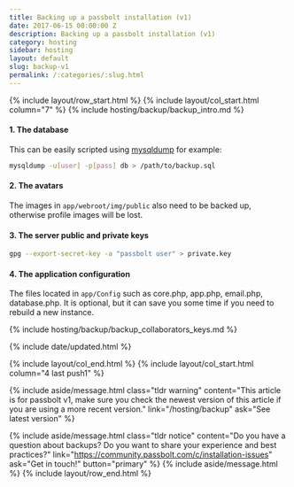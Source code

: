```yaml
---
title: Backing up a passbolt installation (v1)
date: 2017-06-15 00:00:00 Z
description: Backing up a passbolt installation (v1)
category: hosting
sidebar: hosting
layout: default
slug: backup-v1
permalink: /:categories/:slug.html
---
```


{% include layout/row_start.html %}
{% include layout/col_start.html column="7" %}
{% include hosting/backup/backup_intro.md %}

#### 1. The database

This can be easily scripted using [mysqldump](https://mariadb.com/kb/en/mariadb/mysqldump/) for example:
```bash
mysqldump -u[user] -p[pass] db > /path/to/backup.sql
```
#### 2. The avatars

The images in `app/webroot/img/public` also need to be backed up, otherwise profile images will be lost.

#### 3. The server public and private keys
```bash
gpg --export-secret-key -a "passbolt user" > private.key
```
#### 4. The application configuration

The files located in `app/Config` such as core.php, app.php, email.php, database.php. It is optional, but it can save you some time if you need to rebuild a new instance.

{% include hosting/backup/backup_collaborators_keys.md %}

{% include date/updated.html %}

{% include layout/col_end.html %}
{% include layout/col_start.html column="4 last push1" %}

{% include aside/message.html
    class="tldr warning"
    content="This article is for passbolt v1, make sure you check the newest version of this article if you are using a more recent version."
    link="/hosting/backup"
    ask="See latest version"
%}

{% include aside/message.html
    class="tldr notice"
    content="Do you have a question about backups? Do you want to share your experience and best practices?"
    link="https://community.passbolt.com/c/installation-issues"
    ask="Get in touch!"
    button="primary"
%}
{% include aside/message.html %}
{% include layout/row_end.html %}
